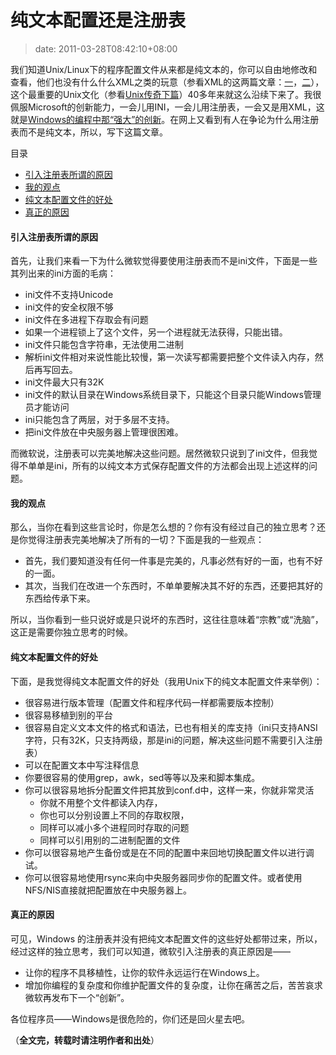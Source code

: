 # 纯文本配置还是注册表
>date: 2011-03-28T08:42:10+08:00


我们知道Unix/Linux下的程序配置文件从来都是纯文本的，你可以自由地修改和查看，他们也没有什么什么XML之类的玩意（参看XML的这两篇文章：[一](https://coolshell.cn/articles/2504.html "信XML，得永生！")，[二](https://coolshell.cn/articles/3498.html "信XML，得自信")），这个最重要的Unix文化（参看[Unix传奇下篇](https://coolshell.cn/articles/2324.html "Unix传奇(下篇)")）40多年来就这么沿续下来了。我很佩服Microsoft的创新能力，一会儿用INI，一会儿用注册表，一会又是用XML，这就是[Windows的编程中那“强大”的创新](https://coolshell.cn/articles/3008.html "Windows编程革命简史")。在网上又看到有人在争论为什么用注册表而不是纯文本，所以，写下这篇文章。




目录



* [引入注册表所谓的原因](#%E5%BC%95%E5%85%A5%E6%B3%A8%E5%86%8C%E8%A1%A8%E6%89%80%E8%B0%93%E7%9A%84%E5%8E%9F%E5%9B%A0 "引入注册表所谓的原因")
* [我的观点](#%E6%88%91%E7%9A%84%E8%A7%82%E7%82%B9 "我的观点")
* [纯文本配置文件的好处](#%E7%BA%AF%E6%96%87%E6%9C%AC%E9%85%8D%E7%BD%AE%E6%96%87%E4%BB%B6%E7%9A%84%E5%A5%BD%E5%A4%84 "纯文本配置文件的好处")
* [真正的原因](#%E7%9C%9F%E6%AD%A3%E7%9A%84%E5%8E%9F%E5%9B%A0 "真正的原因")

#### 引入注册表所谓的原因


首先，让我们来看一下为什么微软觉得要使用注册表而不是ini文件，下面是一些其列出来的ini方面的毛病：


* ini文件不支持Unicode
* ini文件的安全权限不够
* ini文件在多进程下存取会有问题
* 如果一个进程锁上了这个文件，另一个进程就无法获得，只能出错。
* ini文件只能包含字符串，无法使用二进制
* 解析ini文件相对来说性能比较慢，第一次读写都需要把整个文件读入内存，然后再写回去。
* ini文件最大只有32K
* ini文件的默认目录在Windows系统目录下，只能这个目录只能Windows管理员才能访问
* ini只能包含了两层，对于多层不支持。
* 把ini文件放在中央服务器上管理很困难。


而微软说，注册表可以完美地解决这些问题。居然微软只说到了ini文件，但我觉得不单单是ini，所有的以纯文本方式保存配置文件的方法都会出现上述这样的问题。


#### 我的观点


那么，当你在看到这些言论时，你是怎么想的？你有没有经过自己的独立思考？还是你觉得注册表完美地解决了所有的一切？下面是我的一些观点：



* 首先，我们要知道没有任何一件事是完美的，凡事必然有好的一面，也有不好的一面。
* 其次，当我们在改进一个东西时，不单单要解决其不好的东西，还要把其好的东西给传承下来。


所以，当你看到一些只说好或是只说坏的东西时，这往往意味着“宗教”或“洗脑”，这正是需要你独立思考的时候。


#### 纯文本配置文件的好处


下面，是我觉得纯文本配置文件的好处（我用Unix下的纯文本配置文件来举例）：


* 很容易进行版本管理（配置文件和程序代码一样都需要版本控制）
* 很容易移植到别的平台
* 很容易自定义文本文件的格式和语法，已也有相关的库支持（ini只支持ANSI字符，只有32K，只支持两级，那是ini的问题，解决这些问题不需要引入注册表）
* 可以在配置文本中写注释信息
* 你要很容易的使用grep，awk，sed等等以及来和脚本集成。
* 你可以很容易地拆分配置文件把其放到conf.d中，这样一来，你就非常灵活
	+ 你就不用整个文件都读入内存，
	+ 你也可以分别设置上不同的存取权限，
	+ 同样可以减小多个进程同时存取的问题
	+ 同样可以引用别的二进制配置的文件
* 你可以很容易地产生备份或是在不同的配置中来回地切换配置文件以进行调试。
* 你可以很容易地使用rsync来向中央服务器同步你的配置文件。或者使用NFS/NIS直接就把配置放在中央服务器上。


#### 真正的原因


可见，Windows 的注册表并没有把纯文本配置文件的这些好处都带过来，所以，经过这样的独立思考，我们可以知道，微软引入注册表的真正原因是——


* 让你的程序不具移植性，让你的软件永远运行在Windows上。
* 增加你编程的复杂度和你维护配置文件的复杂度，让你在痛苦之后，苦苦哀求微软再发布下一个“创新”。


各位程序员——Windows是很危险的，你们还是回火星去吧。


（**全文完，转载时请注明作者和出处**）


